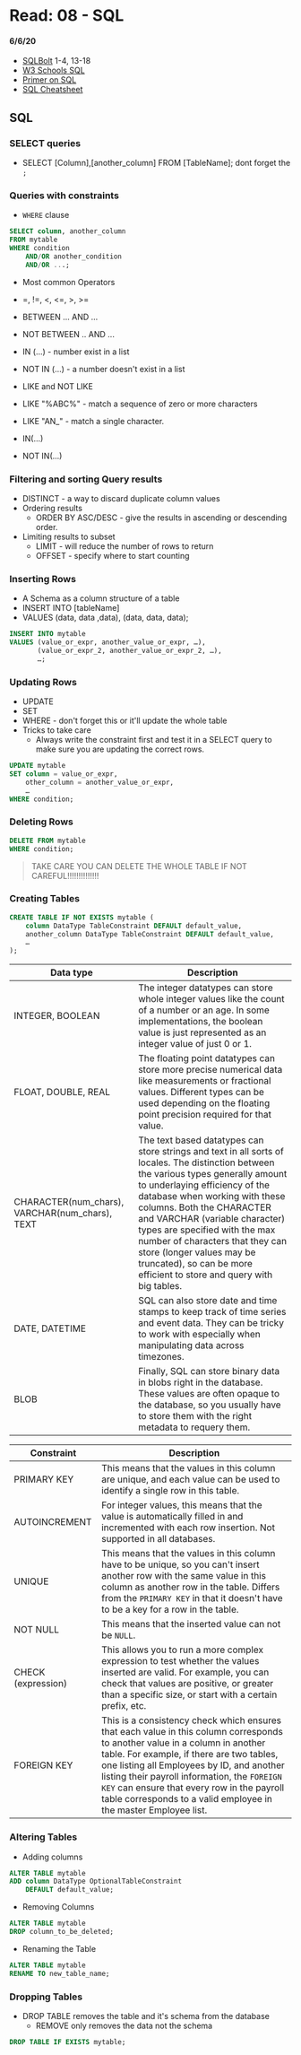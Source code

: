 # Read: 08 - SQL
#### 6/6/20

- [SQLBolt](https://sqlbolt.com/) 1-4, 13-18
- [W3 Schools SQL](https://www.w3schools.com/sql/trysql.asp?filename=trysql_select_all)
- [Primer on SQL](https://www.w3schools.com/sql/trysql.asp?filename=trysql_select_all)
- [SQL Cheatsheet](http://www.cheat-sheets.org/sites/sql.su/)

## SQL
### SELECT queries
- SELECT [Column],[another_column] FROM [TableName]; dont forget the `;`
### Queries with constraints
- `WHERE` clause
```SQL
SELECT column, another_column
FROM mytable
WHERE condition
    AND/OR another_condition
    AND/OR ...;
```

- Most common Operators
- =, !=, <, <=, >, >=
- BETWEEN ... AND ...
- NOT BETWEEN .. AND ...
- IN (...) - number exist in a list
- NOT IN (...) - a number doesn't exist in a list

- LIKE and NOT LIKE
- LIKE "%ABC%" - match a sequence of zero or more characters
- LIKE "AN_" - match a single character.
- IN(...)
- NOT IN(...)

### Filtering and sorting Query results
- DISTINCT - a way to discard duplicate column values
- Ordering results
    - ORDER BY ASC/DESC - give the results in ascending or descending order.
- Limiting results to subset
    - LIMIT - will reduce the number of rows to return
    - OFFSET - specify where to start counting

### Inserting Rows
- A Schema as a column structure of a table
- INSERT INTO [tableName]
- VALUES (data, data ,data),
        (data, data, data);
```SQL
INSERT INTO mytable
VALUES (value_or_expr, another_value_or_expr, …),
       (value_or_expr_2, another_value_or_expr_2, …),
       …;
```
### Updating Rows
- UPDATE
- SET
- WHERE - don't forget this or it'll update the whole table
- Tricks to take care   
    - Always write the constraint first and test it in a SELECT query to make sure you are updating the correct rows.
``` SQL
UPDATE mytable
SET column = value_or_expr, 
    other_column = another_value_or_expr, 
    …
WHERE condition;
```
### Deleting Rows
``` SQL
DELETE FROM mytable
WHERE condition;
```
> TAKE CARE YOU CAN DELETE THE WHOLE TABLE IF NOT CAREFUL!!!!!!!!!!!!!!

### Creating Tables
``` SQL
CREATE TABLE IF NOT EXISTS mytable (
    column DataType TableConstraint DEFAULT default_value,
    another_column DataType TableConstraint DEFAULT default_value,
    …
);
```

Data type	| Description
--- | ---
INTEGER, BOOLEAN | The integer datatypes can store whole integer values like the count of a number or an age. In some implementations, the boolean value is just represented as an integer value of just 0 or 1.
FLOAT, DOUBLE, REAL | The floating point datatypes can store more precise numerical data like measurements or fractional values. Different types can be used depending on the floating point precision required for that value.
CHARACTER(num_chars), VARCHAR(num_chars), TEXT | The text based datatypes can store strings and text in all sorts of locales. The distinction between the various types generally amount to underlaying efficiency of the database when working with these columns. Both the CHARACTER and VARCHAR (variable character) types are specified with the max number of characters that they can store (longer values may be truncated), so can be more efficient to store and query with big tables.
DATE, DATETIME | SQL can also store date and time stamps to keep track of time series and event data. They can be tricky to work with especially when manipulating data across timezones.
BLOB | Finally, SQL can store binary data in blobs right in the database. These values are often opaque to the database, so you usually have to store them with the right metadata to requery them.


Constraint | Description
--- | ---
PRIMARY KEY | This means that the values in this column are unique, and each value can be used to identify a single row in this table.
AUTOINCREMENT | For integer values, this means that the value is automatically filled in and incremented with each row insertion. Not supported in all databases.
UNIQUE | This means that the values in this column have to be unique, so you can't insert another row with the same value in this column as another row in the table. Differs from the `PRIMARY KEY` in that it doesn't have to be a key for a row in the table.
NOT NULL | This means that the inserted value can not be `NULL`.
CHECK (expression) | This allows you to run a more complex expression to test whether the values inserted are valid. For example, you can check that values are positive, or greater than a specific size, or start with a certain prefix, etc.
FOREIGN KEY |This is a consistency check which ensures that each value in this column corresponds to another value in a column in another table. For example, if there are two tables, one listing all Employees by ID, and another listing their payroll information, the `FOREIGN KEY` can ensure that every row in the payroll table corresponds to a valid employee in the master Employee list.

### Altering Tables
- Adding columns
``` SQL
ALTER TABLE mytable
ADD column DataType OptionalTableConstraint 
    DEFAULT default_value;
```
- Removing Columns
``` SQL
ALTER TABLE mytable
DROP column_to_be_deleted;
```
- Renaming the Table
``` SQL
ALTER TABLE mytable
RENAME TO new_table_name;
```
### Dropping Tables
- DROP TABLE removes the table and it's schema from the database
    - REMOVE only removes the data not the schema
```SQL
DROP TABLE IF EXISTS mytable;
```

